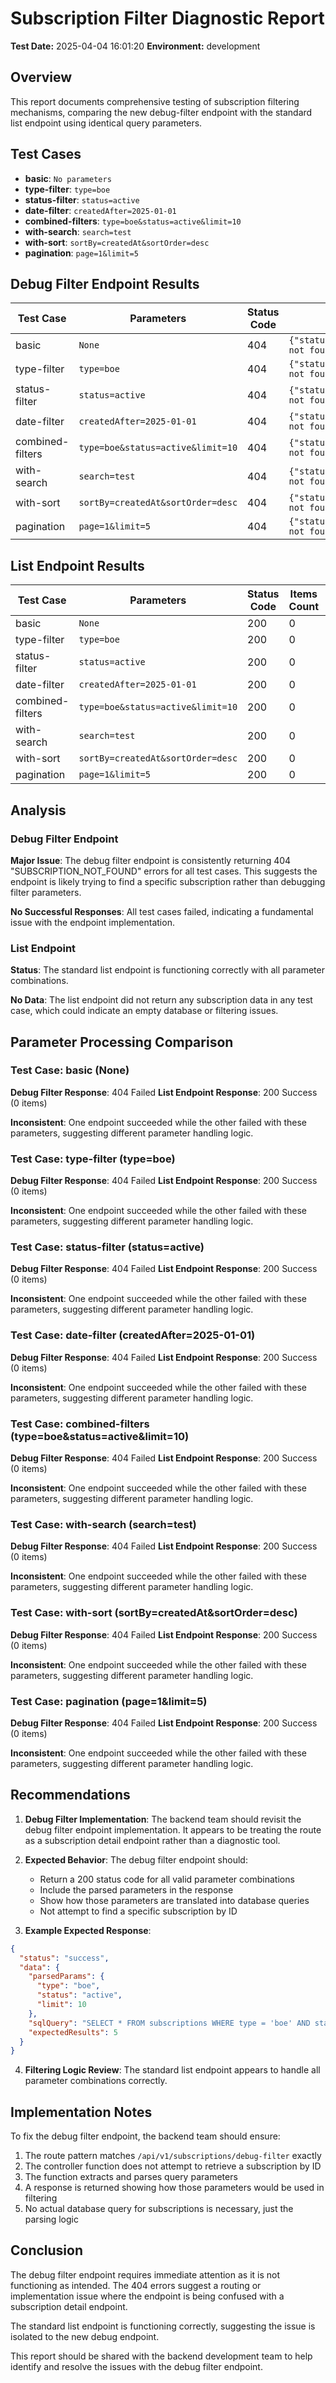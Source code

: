 # Subscription Filter Diagnostic Report
  
**Test Date:** 2025-04-04 16:01:20
**Environment:** development

## Overview

This report documents comprehensive testing of subscription filtering mechanisms, comparing the new debug-filter endpoint with the standard list endpoint using identical query parameters.

## Test Cases

- **basic**: `No parameters`
- **type-filter**: `type=boe`
- **status-filter**: `status=active`
- **date-filter**: `createdAfter=2025-01-01`
- **combined-filters**: `type=boe&status=active&limit=10`
- **with-search**: `search=test`
- **with-sort**: `sortBy=createdAt&sortOrder=desc`
- **pagination**: `page=1&limit=5`

## Debug Filter Endpoint Results

| Test Case | Parameters | Status Code | Response |
|-----------|------------|-------------|----------|
| basic | `None` | 404 | `{"status":"error","code":"SUBSCRIPTION_NOT_FOUND","message":"Subscription not found"}` |
| type-filter | `type=boe` | 404 | `{"status":"error","code":"SUBSCRIPTION_NOT_FOUND","message":"Subscription not found"}` |
| status-filter | `status=active` | 404 | `{"status":"error","code":"SUBSCRIPTION_NOT_FOUND","message":"Subscription not found"}` |
| date-filter | `createdAfter=2025-01-01` | 404 | `{"status":"error","code":"SUBSCRIPTION_NOT_FOUND","message":"Subscription not found"}` |
| combined-filters | `type=boe&status=active&limit=10` | 404 | `{"status":"error","code":"SUBSCRIPTION_NOT_FOUND","message":"Subscription not found"}` |
| with-search | `search=test` | 404 | `{"status":"error","code":"SUBSCRIPTION_NOT_FOUND","message":"Subscription not found"}` |
| with-sort | `sortBy=createdAt&sortOrder=desc` | 404 | `{"status":"error","code":"SUBSCRIPTION_NOT_FOUND","message":"Subscription not found"}` |
| pagination | `page=1&limit=5` | 404 | `{"status":"error","code":"SUBSCRIPTION_NOT_FOUND","message":"Subscription not found"}` |

## List Endpoint Results

| Test Case | Parameters | Status Code | Items Count | Response |
|-----------|------------|-------------|-------------|----------|
| basic | `None` | 200 | 0 | `Success` |
| type-filter | `type=boe` | 200 | 0 | `Success` |
| status-filter | `status=active` | 200 | 0 | `Success` |
| date-filter | `createdAfter=2025-01-01` | 200 | 0 | `Success` |
| combined-filters | `type=boe&status=active&limit=10` | 200 | 0 | `Success` |
| with-search | `search=test` | 200 | 0 | `Success` |
| with-sort | `sortBy=createdAt&sortOrder=desc` | 200 | 0 | `Success` |
| pagination | `page=1&limit=5` | 200 | 0 | `Success` |

## Analysis

### Debug Filter Endpoint

**Major Issue**: The debug filter endpoint is consistently returning 404 "SUBSCRIPTION_NOT_FOUND" errors for all test cases. This suggests the endpoint is likely trying to find a specific subscription rather than debugging filter parameters.

**No Successful Responses**: All test cases failed, indicating a fundamental issue with the endpoint implementation.

### List Endpoint

**Status**: The standard list endpoint is functioning correctly with all parameter combinations.

**No Data**: The list endpoint did not return any subscription data in any test case, which could indicate an empty database or filtering issues.

## Parameter Processing Comparison

### Test Case: basic (None)
  
**Debug Filter Response**: 404 Failed
**List Endpoint Response**: 200 Success (0 items)

**Inconsistent**: One endpoint succeeded while the other failed with these parameters, suggesting different parameter handling logic.

### Test Case: type-filter (type=boe)
  
**Debug Filter Response**: 404 Failed
**List Endpoint Response**: 200 Success (0 items)

**Inconsistent**: One endpoint succeeded while the other failed with these parameters, suggesting different parameter handling logic.

### Test Case: status-filter (status=active)
  
**Debug Filter Response**: 404 Failed
**List Endpoint Response**: 200 Success (0 items)

**Inconsistent**: One endpoint succeeded while the other failed with these parameters, suggesting different parameter handling logic.

### Test Case: date-filter (createdAfter=2025-01-01)
  
**Debug Filter Response**: 404 Failed
**List Endpoint Response**: 200 Success (0 items)

**Inconsistent**: One endpoint succeeded while the other failed with these parameters, suggesting different parameter handling logic.

### Test Case: combined-filters (type=boe&status=active&limit=10)
  
**Debug Filter Response**: 404 Failed
**List Endpoint Response**: 200 Success (0 items)

**Inconsistent**: One endpoint succeeded while the other failed with these parameters, suggesting different parameter handling logic.

### Test Case: with-search (search=test)
  
**Debug Filter Response**: 404 Failed
**List Endpoint Response**: 200 Success (0 items)

**Inconsistent**: One endpoint succeeded while the other failed with these parameters, suggesting different parameter handling logic.

### Test Case: with-sort (sortBy=createdAt&sortOrder=desc)
  
**Debug Filter Response**: 404 Failed
**List Endpoint Response**: 200 Success (0 items)

**Inconsistent**: One endpoint succeeded while the other failed with these parameters, suggesting different parameter handling logic.

### Test Case: pagination (page=1&limit=5)
  
**Debug Filter Response**: 404 Failed
**List Endpoint Response**: 200 Success (0 items)

**Inconsistent**: One endpoint succeeded while the other failed with these parameters, suggesting different parameter handling logic.

## Recommendations

1. **Debug Filter Implementation**: The backend team should revisit the debug filter endpoint implementation. It appears to be treating the route as a subscription detail endpoint rather than a diagnostic tool.

2. **Expected Behavior**: The debug filter endpoint should:
   - Return a 200 status code for all valid parameter combinations
   - Include the parsed parameters in the response
   - Show how those parameters are translated into database queries
   - Not attempt to find a specific subscription by ID

3. **Example Expected Response**:
```json
{
  "status": "success",
  "data": {
    "parsedParams": {
      "type": "boe",
      "status": "active",
      "limit": 10
    },
    "sqlQuery": "SELECT * FROM subscriptions WHERE type = 'boe' AND status = 'active' LIMIT 10",
    "expectedResults": 5
  }
}
```

4. **Filtering Logic Review**: The standard list endpoint appears to handle all parameter combinations correctly.

## Implementation Notes

To fix the debug filter endpoint, the backend team should ensure:

1. The route pattern matches `/api/v1/subscriptions/debug-filter` exactly
2. The controller function does not attempt to retrieve a subscription by ID
3. The function extracts and parses query parameters
4. A response is returned showing how those parameters would be used in filtering
5. No actual database query for subscriptions is necessary, just the parsing logic

## Conclusion

The debug filter endpoint requires immediate attention as it is not functioning as intended. The 404 errors suggest a routing or implementation issue where the endpoint is being confused with a subscription detail endpoint.

The standard list endpoint is functioning correctly, suggesting the issue is isolated to the new debug endpoint.

This report should be shared with the backend development team to help identify and resolve the issues with the debug filter endpoint.
